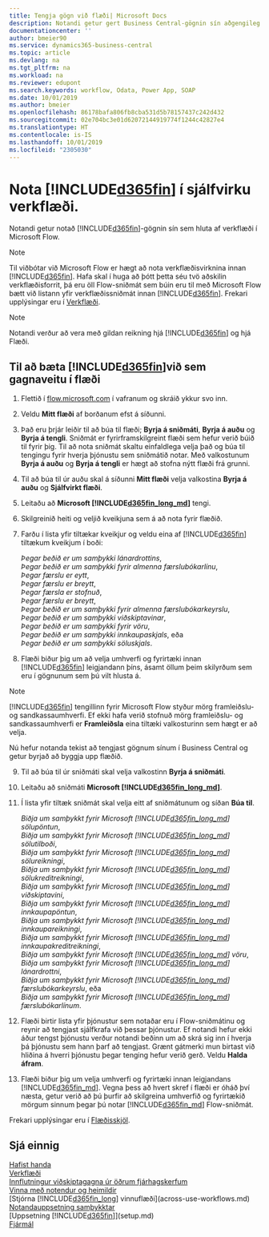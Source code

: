 ```yaml
---
title: Tengja gögn við flæði| Microsoft Docs
description: Notandi getur gert Business Central-gögnin sín aðgengileg sem gagnaveitu og tiltekið OData vefslóð úr vefþjónustunni til að búa til sjálfvirkt verkflæði.
documentationcenter: ''
author: bmeier90
ms.service: dynamics365-business-central
ms.topic: article
ms.devlang: na
ms.tgt_pltfrm: na
ms.workload: na
ms.reviewer: edupont
ms.search.keywords: workflow, Odata, Power App, SOAP
ms.date: 10/01/2019
ms.author: bmeier
ms.openlocfilehash: 86178bafa806fb8cba531d5b78157437c242d432
ms.sourcegitcommit: 02e704bc3e01d62072144919774f1244c42827e4
ms.translationtype: HT
ms.contentlocale: is-IS
ms.lasthandoff: 10/01/2019
ms.locfileid: "2305030"
---
```

# <a name="using-included365finincludesd365fin_mdmd-in-an-automated-workflow"></a>Nota [!INCLUDE[d365fin](includes/d365fin_md.md)] í sjálfvirku verkflæði.
Notandi getur notað [!INCLUDE[d365fin](includes/d365fin_md.md)]-gögnin sín sem hluta af verkflæði í Microsoft Flow.

> [!NOTE]
> Til viðbótar við Microsoft Flow er hægt að nota verkflæðisvirknina innan [!INCLUDE[d365fin](includes/d365fin_md.md)]. Hafa skal í huga að þótt þetta séu tvö aðskilin verkflæðisforrit, þá eru öll Flow-sniðmát sem búin eru til með Microsoft Flow bætt við listann yfir verkflæðissniðmát innan [!INCLUDE[d365fin](includes/d365fin_md.md)]. Frekari upplýsingar eru í [Verkflæði](across-workflow.md).  

> [!NOTE]  
> Notandi verður að vera með gildan reikning hjá [!INCLUDE[d365fin](includes/d365fin_md.md)] og hjá Flæði.  

## <a name="to-add-included365finincludesd365fin_mdmd-as-a-data-source-in-flow"></a>Til að bæta [!INCLUDE[d365fin](includes/d365fin_md.md)]við sem gagnaveitu í flæði
1. Flettið í [flow.microsoft.com](https://flow.microsoft.com/en-us/) í vafranum og skráið ykkur svo inn.
2. Veldu **Mitt flæði** af borðanum efst á síðunni.
3. Það eru þrjár leiðir til að búa til flæði; **Byrja á sniðmáti**, **Byrja á auðu** og **Byrja á tengli**. Sniðmát er fyrirframskilgreint flæði sem hefur verið búið til fyrir þig. Til að nota sniðmát skaltu einfaldlega velja það og búa til tengingu fyrir hverja þjónustu sem sniðmátið notar. Með valkostunum **Byrja á auðu** og **Byrja á tengli** er hægt að stofna nýtt flæði frá grunni.
4. Til að búa til úr auðu skal á síðunni **Mitt flæði** velja valkostina **Byrja á auðu** og **Sjálfvirkt flæði**.
5. Leitaðu að **Microsoft [!INCLUDE[d365fin_long_md](includes/d365fin_long_md.md)]** tengi.
6. Skilgreinið heiti og veljið kveikjuna sem á að nota fyrir flæðið.
7. Farðu í lista yfir tiltækar kveikjur og veldu eina af [!INCLUDE[d365fin](includes/d365fin_md.md)] tiltækum kveikjum í boði:  
    
    *Þegar beðið er um samþykki lánardrottins*,    
    *Þegar beðið er um samþykki fyrir almenna færslubókarlínu*,    
    *Þegar færslu er eytt*,    
    *Þegar færslu er breytt*,    
    *Þegar færsla er stofnuð*,    
    *Þegar færslu er breytt*,    
    *Þegar beðið er um samþykki fyrir almenna færslubókarkeyrslu*,   
    *Þegar beðið er um samþykki viðskiptavinar*,   
    *Þegar beðið er um samþykki fyrir vöru*,    
    *Þegar beðið er um samþykki innkaupaskjals*, eða     
     *Þegar beðið er um samþykki söluskjals*.
     
8. Flæði biður þig um að velja umhverfi og fyrirtæki innan [!INCLUDE[d365fin](includes/d365fin_md.md)] leigjandann þíns, ásamt öllum þeim skilyrðum sem eru í gögnunum sem þú vilt hlusta á.

> [!NOTE]  
>   [!INCLUDE[d365fin](includes/d365fin_md.md)] tengillinn fyrir Microsoft Flow styður mörg framleiðslu- og sandkassaumhverfi. Ef ekki hafa verið stofnuð mörg framleiðslu- og sandkassaumhverfi er **Framleiðsla** eina tiltæki valkosturinn sem hægt er að velja. 

Nú hefur notanda tekist að tengjast gögnum sínum í Business Central og getur byrjað að byggja upp flæðið.

9. Til að búa til úr sniðmáti skal velja valkostinn **Byrja á sniðmáti**.
10. Leitaðu að sniðmáti **Microsoft [!INCLUDE[d365fin_long_md](includes/d365fin_long_md.md)]**.
11. Í lista yfir tiltæk sniðmát skal velja eitt af sniðmátunum og síðan **Búa til**.  

    *Biðja um samþykkt fyrir Microsoft [!INCLUDE[d365fin_long_md](includes/d365fin_long_md.md)] sölupöntun*,  
    *Biðja um samþykkt fyrir Microsoft [!INCLUDE[d365fin_long_md](includes/d365fin_long_md.md)] sölutilboði*,  
    *Biðja um samþykkt fyrir Microsoft [!INCLUDE[d365fin_long_md](includes/d365fin_long_md.md)] sölureikningi*,  
    *Biðja um samþykkt fyrir Microsoft [!INCLUDE[d365fin_long_md](includes/d365fin_long_md.md)] sölukreditreikningi*,  
    *Biðja um samþykkt fyrir Microsoft [!INCLUDE[d365fin_long_md](includes/d365fin_long_md.md)] viðskiptavini*,  
    *Biðja um samþykkt fyrir Microsoft [!INCLUDE[d365fin_long_md](includes/d365fin_long_md.md)] innkaupapöntun*,  
    *Biðja um samþykkt fyrir Microsoft [!INCLUDE[d365fin_long_md](includes/d365fin_long_md.md)] innkaupareikningi*,  
    *Biðja um samþykkt fyrir Microsoft [!INCLUDE[d365fin_long_md](includes/d365fin_long_md.md)] innkaupakreditreikningi*,  
    *Biðja um samþykkt fyrir Microsoft [!INCLUDE[d365fin_long_md](includes/d365fin_long_md.md)] vöru*,  
    *Biðja um samþykkt fyrir Microsoft [!INCLUDE[d365fin_long_md](includes/d365fin_long_md.md)] lánardrottni*,  
    *Biðja um samþykkt fyrir Microsoft [!INCLUDE[d365fin_long_md](includes/d365fin_long_md.md)] færslubókarkeyrslu*, eða    
    *Biðja um samþykkt fyrir Microsoft [!INCLUDE[d365fin_long_md](includes/d365fin_long_md.md)] færslubókarlínum*.  
12. Flæði birtir lista yfir þjónustur sem notaðar eru í Flow-sniðmátinu og reynir að tengjast sjálfkrafa við þessar þjónustur. Ef notandi hefur ekki áður tengst þjónustu verður notandi beðinn um að skrá sig inn í hverja þá þjónustu sem hann þarf að tengjast. Grænt gátmerki mun birtast við hliðina á hverri þjónustu þegar tenging hefur verið gerð. Veldu **Halda áfram**.
13. Flæði biður þig um velja umhverfi og fyrirtæki innan leigjandans [!INCLUDE[d365fin_md](includes/d365fin_md.md)]. Vegna þess að hvert skref í flæði er óháð því næsta, getur verið að þú þurfir að skilgreina umhverfið og fyrirtækið mörgum sinnum þegar þú notar [!INCLUDE[d365fin_md](includes/d365fin_md.md)] Flow-sniðmát.

Frekari upplýsingar eru í [Flæðisskjöl](/flow/getting-started).

## <a name="see-also"></a>Sjá einnig
[Hafist handa](product-get-started.md)  
[Verkflæði](across-workflow.md)  
[Innflutningur viðskiptagagna úr öðrum fjárhagskerfum](across-import-data-configuration-packages.md)  
[Vinna með notendur og heimildir](ui-how-users-permissions.md)   
[Stjórna [!INCLUDE[d365fin_long](includes/d365fin_long_md.md)] vinnuflæði](across-use-workflows.md)  
[Notandauppsetning samþykktar](across-how-to-set-up-approval-users.md)  
[Uppsetning [!INCLUDE[d365fin](includes/d365fin_md.md)]](setup.md)  
[Fjármál](finance.md)  
